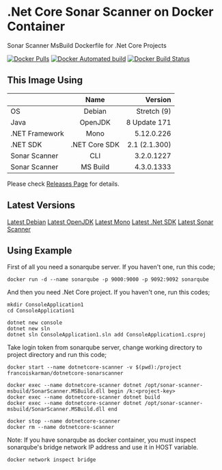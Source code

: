 # .Net Core Sonar Scanner on Docker Container

Sonar Scanner MsBuild Dockerfile for .Net Core Projects

[![Docker Pulls](https://img.shields.io/docker/pulls/francoiskarman/dotnetcore-sonarscanner.svg)](https://hub.docker.com/r/francoiskarman/dotnetcore-sonarscanner/)
[![Docker Automated build](https://img.shields.io/docker/automated/francoiskarman/dotnetcore-sonarscanner.svg)](https://hub.docker.com/r/francoiskarman/dotnetcore-sonarscanner/)
[![Docker Build Status](https://img.shields.io/docker/build/francoiskarman/dotnetcore-sonarscanner.svg)](https://hub.docker.com/r/francoiskarman/dotnetcore-sonarscanner/)

## This Image Using

|                | Name          | Version       |
| -------------- |:-------------:| -------------:|
| OS             | Debian        |   Stretch (9) |
| Java           | OpenJDK       |  8 Update 171 |
| .NET Framework | Mono          |    5.12.0.226 |
| .NET SDK       | .NET Core SDK | 2.1 (2.1.300) |
| Sonar Scanner  | CLI           |    3.2.0.1227 |
| Sonar Scanner  | MS Build      |    4.3.0.1333 |

Please check [Releases Page](https://github.com/burakince/docker-dotnet-sonarscanner/releases) for details.

## Latest Versions

[Latest Debian](https://www.debian.org/releases/stable/)
[Latest OpenJDK](https://hub.docker.com/r/library/openjdk/tags/)
[Latest Mono](https://www.mono-project.com/download/stable/#download-lin-debian)
[Latest .Net SDK](https://www.microsoft.com/net/download/all)
[Latest Sonar Scanner](https://docs.sonarqube.org/display/SCAN/Analyzing+with+SonarQube+Scanner+for+MSBuild)

## Using Example

First of all you need a sonarqube server. If you haven't one, run this code;

```
docker run -d --name sonarqube -p 9000:9000 -p 9092:9092 sonarqube
```

And then you need .Net Core project. If you haven't one, run this codes;

```
mkdir ConsoleApplication1
cd ConsoleApplication1

dotnet new console
dotnet new sln
dotnet sln ConsoleApplication1.sln add ConsoleApplication1.csproj
```

Take login token from sonarqube server, change working directory to project directory and run this code;

```
docker start --name dotnetcore-scanner -v $(pwd):/project francoiskarman/dotnetcore-sonarscanner

docker exec --name dotnetcore-scanner dotnet /opt/sonar-scanner-msbuild/SonarScanner.MSBuild.dll begin /k:<project-key>
docker exec --name dotnetcore-scanner dotnet build
docker exec --name dotnetcore-scanner dotnet /opt/sonar-scanner-msbuild/SonarScanner.MSBuild.dll end

docker stop --name dotnetcore-scanner
docker rm --name dotnetcore-scanner
```

Note: If you have sonarqube as docker container, you must inspect sonarqube's bridge network IP address and use it in HOST variable.

```
docker network inspect bridge
```
